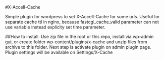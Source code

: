 #X-Accell-Cache

Simple plugin for wordpress to set X-Accell-Cache for some urls.
Useful for separate cache ttl in nginx, because fastcgi_cache_valid parameter can not use variable instead explicity set time parameter.

##How to install:
Use zip file in the root or this repo, install via wp-admin gui, or create folder wp-content/plugins/x-cache and unzip files from archive to this folder.
Next step is activate plugin on admin plugin page.
Plugin settings will be available on Settings/X-Cache